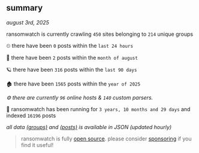 
## summary
_august 3rd, 2025_

ransomwatch is currently crawling `450` sites belonging to `214` unique groups

⏲ there have been `0` posts within the `last 24 hours`

🦈 there have been `2` posts within the `month of august`

🪐 there have been `316` posts within the `last 90 days`

🏚 there have been `1565` posts within the `year of 2025`

_⚙️ there are currently `96` online hosts & `140` custom parsers._

🦕 ransomwatch has been running for `3 years, 10 months and 29 days` and indexed `16196` posts

_all data  [(groups)](http://ransomwhat.telemetry.ltd/groups) and [(posts)](http://ransomwhat.telemetry.ltd/posts) is available in JSON (updated hourly)_

> ransomwatch is fully [open source](https://github.com/joshhighet/ransomwatch#ransomwatch--). please consider [sponsoring](https://github.com/sponsors/joshhighet) if you find it useful!
